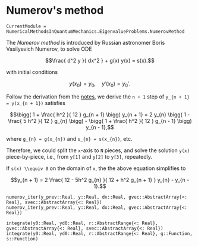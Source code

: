 # Numerov's method

```@meta
CurrentModule = NumericalMethodsInQuantumMechanics.EigenvalueProblems.NumerovMethod
```

The *Numerov method* is introduced by Russian astronomer Boris Vasilyevich Numerov, to solve ODE

```math
\frac{ d^2 y }{ dx^2 } + g(x) y(x) = s(x).
```

with initial conditions

```math
y(x_0) = y_0, \quad y'(x_0) = y_0'.
```

Follow the derivation from the [notes](http://www.fisica.uniud.it/~giannozz/Didattica/MQ/LectureNotes/mq-cap1.pdf), we derive the ``n + 1`` step of ``y_{n + 1} = y(x_{n + 1})`` satisfies

```math
\bigg( 1 + \frac{ h^2 }{ 12 } g_{n + 1} \bigg) y_{n + 1} =
2 y_{n} \bigg( 1 - \frac{ 5 h^2 }{ 12 } g_{n} \bigg) - \bigg( 1 + \frac{ h^2 }{ 12 } g_{n - 1} \bigg) y_{n - 1},
```

where ``g_{n} = g(x_{n})`` and ``s_{n} = s(x_{n})``, etc.

Therefore, we could split the ``x``-axis to ``N`` pieces, and solve the solution ``y(x)`` piece-by-piece, i.e., from `y[1]` and `y[2]` to `y[3]`, repeatedly.

If `s(x) \\equiv 0` on the domain of ``x``, the the above equation simplifies to

```math
y_{n + 1} = 2 \frac{ 12 - 5h^2 g_{n} }{ 12 + h^2 g_{n + 1} } y_{n} - y_{n - 1}.
```



```@docs
numerov_iter(y_prev::Real, y::Real, dx::Real, gvec::AbstractArray{<: Real}, svec::AbstractArray{<: Real})
numerov_iter(y_prev::Real, y::Real, dx::Real, gvec::AbstractArray{<: Real})

integrate(y0::Real, yd0::Real, r::AbstractRange{<: Real}, gvec::AbstractArray{<: Real}, svec::AbstractArray{<: Real})
integrate(y0::Real, yd0::Real, r::AbstractRange{<: Real}, g::Function, s::Function)
```
